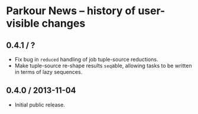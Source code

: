 # Parkour News – history of user-visible changes

## 0.4.1 / ?

- Fix bug in `reduced` handling of job tuple-source reductions.
- Make tuple-source re-shape results `seq`able, allowing tasks to be written in
  terms of lazy sequences.

## 0.4.0 / 2013-11-04

- Initial public release.
